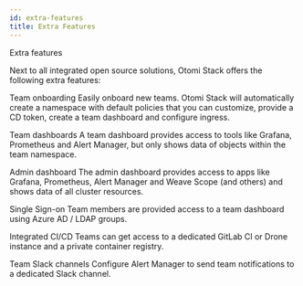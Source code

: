 ```yaml
---
id: extra-features
title: Extra Features
---
```


Extra features

Next to all integrated open source solutions, Otomi Stack offers the following extra features:

Team onboarding Easily onboard new teams. Otomi Stack will automatically create a namespace with default policies that you can customize, provide a CD token, create a team dashboard and configure ingress.

Team dashboards A team dashboard provides access to tools like Grafana, Prometheus and Alert Manager, but only shows data of objects within the team namespace.

Admin dashboard The admin dashboard provides access to apps like Grafana, Prometheus, Alert Manager and Weave Scope (and others) and shows data of all cluster resources.

Single Sign-on Team members are provided access to a team dashboard using Azure AD / LDAP groups.

Integrated CI/CD Teams can get access to a dedicated GitLab CI or Drone instance and a private container registry.

Team Slack channels Configure Alert Manager to send team notifications to a dedicated Slack channel. 